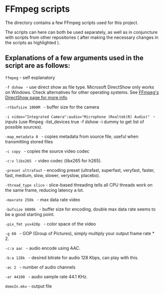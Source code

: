 # FFmpeg scripts

The directory contains a few FFmpeg scripts used for this project. <br/>

The scripts can here can both be used separately, as well as in conjuncture with scripts from other repositories ( after making the necessary changes in the scripts as highlighted ). 

## Explanations of a few arguments used in the script are as follows:

 ```ffmpeg``` - self explanatory
 
 ```-f dshow ``` -  use direct show as file type. Microsoft DirectShow only works on Windows. Check alternatives for other operating systems. See [FFmpeg's DirectShow page for more info](https://trac.ffmpeg.org/wiki/DirectShow).
 
 ```-rtbufsize 1000M ``` - buffer size for the camera
 
 ```-i video="Integrated Camera":audio="Microphone (Realtek(R) Audio)" ``` - inputs (use ffmpeg -list_devices true -f dshow -i dummy to get list of possible sources).
 
 ```-map_metadata 0 ``` - copies metadata from source file, useful when transmitting stored files
 
 ```-c copy ``` - copies the source video codec
 
 ```-c:v libx265 ``` - video codec (libx265 for h265).
 
 `-preset ultrafast` - encoding preset (ultrafast, superfast, veryfast, faster, fast, medium, slow, slower, veryslow, placebo).
 
 `-thread_type slice` - slice-based threading tells all CPU threads work on the same frame, reducing latency a lot.
 
 ```-maxrate 250k ``` - max data rate video
 
 ```-bufsize 6000k ``` - buffer size for encoding, double max data rate seems to be a good starting point.
 
 ```-pix_fmt yuv420p ``` - color space of the video
 
 ```-g 60 ``` - GOP (Group of Pictures), simply multiply your output frame rate * 2.
 
 ```-c:a aac ``` - audio encode using AAC.
 
 ```-b:a 128k ``` - desired bitrate for audio 128 Kbps, can play with this.
 
 ```-ac 2 ``` - number of audio channels
 
 ```-ar 44100 ``` - audio sample rate 44.1 KHz.
 
 ```demoIn.mkv``` - output file

